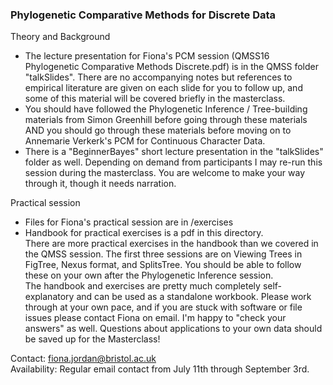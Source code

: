 ### Phylogenetic Comparative Methods for Discrete Data  

Theory and Background  
- The lecture presentation for Fiona's PCM session (QMSS16 Phylogenetic Comparative Methods Discrete.pdf) is in the QMSS folder "talkSlides". There are no accompanying notes but references to empirical literature are given on each slide for you to follow up, and some of this material will be covered briefly in the masterclass.     
- You should have followed the Phylogenetic Inference / Tree-building materials from Simon Greenhill before going through these materials AND you should go through these materials before moving on to Annemarie Verkerk's PCM for Continuous Character Data.  
- There is a "BeginnerBayes" short lecture presentation in the "talkSlides" folder as well.  Depending on demand from participants I may re-run this session during the masterclass. You are welcome to make your way through it, though it needs narration.
 
Practical session  
- Files for Fiona's practical session are in /exercises  
- Handbook for practical exercises is a pdf in this directory.  
There are more practical exercises in the handbook than we covered in the QMSS session. The first three sessions are on Viewing Trees in FigTree, Nexus format, and SplitsTree. You should be able to follow these on your own after the Phylogenetic Inference session.  
The handbook and exercises are pretty much completely self-explanatory and can be used as a standalone workbook. Please work through at your own pace, and if you are stuck with software or file issues please contact Fiona on email. I'm happy to "check your answers" as well. Questions about applications to your own data should be saved up for the Masterclass!  
  
  
Contact: fiona.jordan@bristol.ac.uk  
Availability: Regular email contact from July 11th through September 3rd.
  


 

